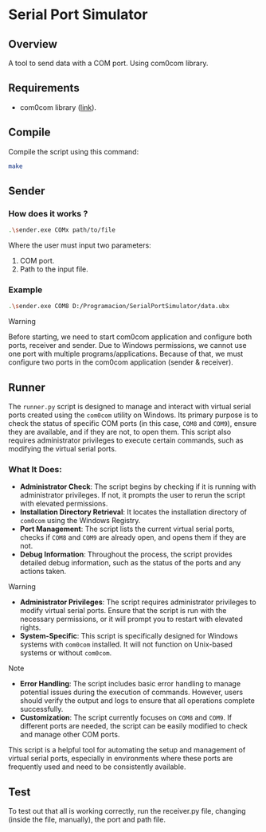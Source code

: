 # Serial Port Simulator

## Overview

A tool to send data with a COM port. Using com0com library.

## Requirements

- com0com library ([link](https://sourceforge.net/projects/com0com/)). 

## Compile

Compile the script using this command:
```bash
make
```

## Sender

### How does it works ? 

```bash
.\sender.exe COMx path/to/file
```

Where the user must input two parameters:
1. COM port.
2. Path to the input file.

### Example
```bash
.\sender.exe COM8 D:/Programacion/SerialPortSimulator/data.ubx
```

> [!WARNING] 
> Before starting, we need to start com0com application and configure both ports, receiver and sender. Due to Windows permissions, we cannot use one port with multiple programs/applications. Because of that, we must configure two ports in the com0com application (sender & receiver). 

## Runner

The `runner.py` script is designed to manage and interact with virtual serial ports created using the `com0com` utility on Windows. Its primary purpose is to check the status of specific COM ports (in this case, `COM8` and `COM9`), ensure they are available, and if they are not, to open them. This script also requires administrator privileges to execute certain commands, such as modifying the virtual serial ports.

### What It Does:
- **Administrator Check**: The script begins by checking if it is running with administrator privileges. If not, it prompts the user to rerun the script with elevated permissions.
- **Installation Directory Retrieval**: It locates the installation directory of `com0com` using the Windows Registry.
- **Port Management**: The script lists the current virtual serial ports, checks if `COM8` and `COM9` are already open, and opens them if they are not.
- **Debug Information**: Throughout the process, the script provides detailed debug information, such as the status of the ports and any actions taken.

> [!WARNING]
> - **Administrator Privileges**: The script requires administrator privileges to modify virtual serial ports. Ensure that the script is run with the necessary permissions, or it will prompt you to restart with elevated rights.
> - **System-Specific**: This script is specifically designed for Windows systems with `com0com` installed. It will not function on Unix-based systems or without `com0com`.

> [!NOTE]
> - **Error Handling**: The script includes basic error handling to manage potential issues during the execution of commands. However, users should verify the output and logs to ensure that all operations complete successfully.
> - **Customization**: The script currently focuses on `COM8` and `COM9`. If different ports are needed, the script can be easily modified to check and manage other COM ports.

This script is a helpful tool for automating the setup and management of virtual serial ports, especially in environments where these ports are frequently used and need to be consistently available.

## Test

To test out that all is working correctly, run the receiver.py file, changing (inside the file, manually), the port and path file. 
